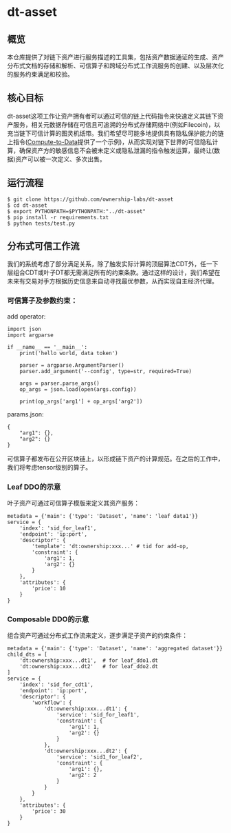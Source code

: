 # dt-asset

## 概览

本仓库提供了对链下资产进行服务描述的工具集，包括资产数据通证的生成、资产分布式文档的存储和解析、可信算子和跨域分布式工作流服务的创建、以及层次化的服务约束满足和校验。

## 核心目标

dt-asset这项工作让资产拥有者可以通过可信的链上代码指令来快速定义其链下资产服务，相关元数据存储在可信且可追溯的分布式存储网络中(例如Filecoin)，以充当链下可信计算的图灵机纸带。我们希望尽可能多地提供具有隐私保护能力的链上指令([Compute-to-Data](https://github.com/ownership-labs/Compute-to-Data)提供了一个示例)，从而实现对链下世界的可信隐私计算，确保资产方的敏感信息不会被未定义或隐私泄漏的指令触发运算，最终让(数据)资产可以被一次定义、多次出售。

## 运行流程

```
$ git clone https://github.com/ownership-labs/dt-asset
$ cd dt-asset
$ export PYTHONPATH=$PYTHONPATH:"../dt-asset"
$ pip install -r requirements.txt
$ python tests/test.py
```

## 分布式可信工作流

我们的系统考虑了部分满足关系，除了触发实际计算的顶层算法CDT外，任一下层组合CDT或叶子DT都无需满足所有的约束条款。通过这样的设计，我们希望在未来有交易对手方根据历史信息来自动寻找最优参数，从而实现自主经济代理。

### 可信算子及参数约束：

add operator:
```
import json
import argparse

if __name__ == '__main__':
    print('hello world, data token')

    parser = argparse.ArgumentParser()
    parser.add_argument('--config', type=str, required=True)

    args = parser.parse_args()
    op_args = json.load(open(args.config))

    print(op_args['arg1'] + op_args['arg2'])
```

params.json:
```
{
    "arg1": {},
    "arg2": {}
}
```
可信算子都发布在公开区块链上，以形成链下资产的计算规范。在之后的工作中，我们将考虑tensor级别的算子。

### Leaf DDO的示意

叶子资产可通过可信算子模版来定义其资产服务：
```
metadata = {'main': {'type': 'Dataset', 'name': 'leaf data1'}}
service = {
    'index': 'sid_for_leaf1',
    'endpoint': 'ip:port',
    'descriptor': {
        'template': 'dt:ownership:xxx...' # tid for add-op,
        'constraint': {
            'arg1': 1,
            'arg2': {}
        }
    },
    'attributes': {
        'price': 10
    }
}
```

### Composable DDO的示意

组合资产可通过分布式工作流来定义，逐步满足子资产的约束条件：
```
metadata = {'main': {'type': 'Dataset', 'name': 'aggregated dataset'}}
child_dts = [
    'dt:ownership:xxx...dt1',  # for leaf_ddo1.dt
    'dt:ownership:xxx...dt2'   # for leaf_ddo2.dt
]
service = {
    'index': 'sid_for_cdt1',
    'endpoint': 'ip:port',
    'descriptor': {
        'workflow': {
            'dt:ownership:xxx...dt1': {
                'service': 'sid_for_leaf1',
                'constraint': {
                    'arg1': 1,
                    'arg2': {}
                }
            },
            'dt:ownership:xxx...dt2': {
                'service': 'sid1_for_leaf2',
                'constraint': {
                    'arg1': {},
                    'arg2': 2
                }
            }
        }
    },
    'attributes': {
        'price': 30
    }
}
```
